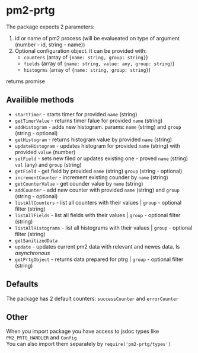 # pm2-prtg
<p>The package expects 2 parameters:</p>
<ol>
<li>id or name of pm2 process (will be evalueated on type of argument (number - id, string - name))</li>
<li>Optional configuration object. It can be provided with:
<ul>
<li><code>counters</code> (array of <code>{name: string, group: string}</code>)</li>
<li><code>fields</code> (array of <code>{name: string, value: any, group: string}</code>)</li>
<li><code>histogrms</code> (array of <code>{name: string, group: string}</code>)</li>
</ul>
</li>
</ol>
<p>returns promise</p>
<h2>Availible methods</h2>
<ul>
<li><code>startTimer</code> - starts timer for provided <code>name</code> (string)</li>
<li><code>getTimerValue</code> - returns timer falue for provided <code>name</code> (string)</li>
<li><code>addHistogram</code> - adds new histogram. params:  <code>name</code> (string) and <code>group</code> (string - optional)</li>
<li><code>getHistogram</code> - returns histogram value by provided <code>name</code> (string)</li>
<li><code>updateHistogram</code> - updates histogram for provided <code>name</code> (string) with provided <code>value</code> (number)</li>
<li><code>setField</code> - sets new filed or updates existing one - proved <code>name</code> (string) <code>val</code> (any) and <code>group</code> (string)</li>
<li><code>getField</code> - get field by provided <code>name</code> (string) <code>group</code> (string - optional) </li>
<li><code>incrementCounter</code> - increment existing counder by <code>name</code> (string)</li>
<li><code>getCounterValue</code> - get counder value by <code>name</code> (string)</li>
<li><code>addCounter</code> - add new counter with provided <code>name</code> (string) and <code>group</code> (string - optional)</li>
<li><code>listAllCounters</code> - list all counters with their values | <code>group</code> - optional filter (string)</li>
<li><code>listAllFields</code> - list all fields with their values | <code>group</code> - optional filter (string)</li>
<li><code>listAllHistograms</code> - list all histograms with their values | <code>group</code> - optional filter (string)</li>
<li><code>getSanitizedData</code></li>
<li><code>update</code> - updates current pm2 data with relevant and newes data. Is <i>asynchronous</i></li>
<li><code>getPrtgObject</code> - returns data prepared for ptrg | <code>group</code> - optional filter (string)</li>
</ul>
<h2>Defaults</h2>
<p>The package has 2 default counters: <code>successCounter</code> and <code>errorCounter</code></p>
<h2>Other</h2>
<p>When you import package you have access to jsdoc types like <code>PM2_PRTG_HANDLER</code> and <code>Config</code><br>
You can also import them separately by <code>require('pm2-prtg/types')</code></p>